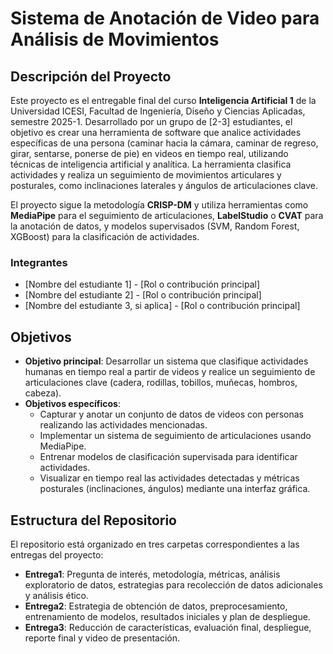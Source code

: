 # Sistema de Anotación de Video para Análisis de Movimientos

## Descripción del Proyecto
Este proyecto es el entregable final del curso **Inteligencia Artificial 1** de la Universidad ICESI, Facultad de Ingeniería, Diseño y Ciencias Aplicadas, semestre 2025-1. Desarrollado por un grupo de [2-3] estudiantes, el objetivo es crear una herramienta de software que analice actividades específicas de una persona (caminar hacia la cámara, caminar de regreso, girar, sentarse, ponerse de pie) en videos en tiempo real, utilizando técnicas de inteligencia artificial y analítica. La herramienta clasifica actividades y realiza un seguimiento de movimientos articulares y posturales, como inclinaciones laterales y ángulos de articulaciones clave.

El proyecto sigue la metodología **CRISP-DM** y utiliza herramientas como **MediaPipe** para el seguimiento de articulaciones, **LabelStudio** o **CVAT** para la anotación de datos, y modelos supervisados (SVM, Random Forest, XGBoost) para la clasificación de actividades.

### **Integrantes**
- [Nombre del estudiante 1] - [Rol o contribución principal]
- [Nombre del estudiante 2] - [Rol o contribución principal]
- [Nombre del estudiante 3, si aplica] - [Rol o contribución principal]

## Objetivos
- **Objetivo principal**: Desarrollar un sistema que clasifique actividades humanas en tiempo real a partir de videos y realice un seguimiento de articulaciones clave (cadera, rodillas, tobillos, muñecas, hombros, cabeza).
- **Objetivos específicos**:
  - Capturar y anotar un conjunto de datos de videos con personas realizando las actividades mencionadas.
  - Implementar un sistema de seguimiento de articulaciones usando MediaPipe.
  - Entrenar modelos de clasificación supervisada para identificar actividades.
  - Visualizar en tiempo real las actividades detectadas y métricas posturales (inclinaciones, ángulos) mediante una interfaz gráfica.

## Estructura del Repositorio
El repositorio está organizado en tres carpetas correspondientes a las entregas del proyecto:
- **Entrega1**: Pregunta de interés, metodología, métricas, análisis exploratorio de datos, estrategias para recolección de datos adicionales y análisis ético.
- **Entrega2**: Estrategia de obtención de datos, preprocesamiento, entrenamiento de modelos, resultados iniciales y plan de despliegue.
- **Entrega3**: Reducción de características, evaluación final, despliegue, reporte final y video de presentación.